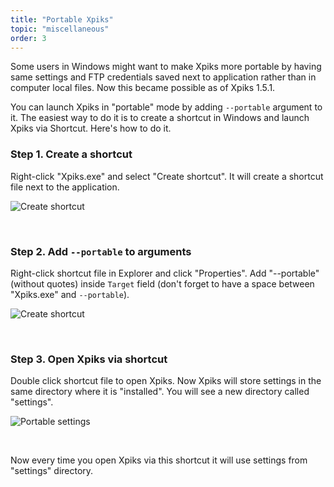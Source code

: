 ```yaml
---
title: "Portable Xpiks"
topic: "miscellaneous"
order: 3
---
```


Some users in Windows might want to make Xpiks more portable by having same settings and FTP credentials saved next to application rather than in computer local files. Now this became possible as of Xpiks 1.5.1.

You can launch Xpiks in "portable" mode by adding `--portable` argument to it. The easiest way to do it is to create a shortcut in Windows and launch Xpiks via Shortcut. Here's how to do it.

### Step 1. Create a shortcut

Right-click "Xpiks.exe" and select "Create shortcut". It will create a shortcut file next to the application.

<p>
  <img alt="Create shortcut" src="{{site.url}}/images/tutorials/miscellaneous/create-shortcut.png" class="small-12 large-12" />
</p>

<br />

### Step 2. Add `--portable` to arguments

Right-click shortcut file in Explorer and click "Properties". Add "--portable" (without quotes) inside `Target` field (don't forget to have a space between "Xpiks.exe" and `--portable`).

<p>
  <img alt="Create shortcut" src="{{site.url}}/images/tutorials/miscellaneous/portable-option.png" class="small-12 large-12" />
</p>

<br />

### Step 3. Open Xpiks via shortcut

Double click shortcut file to open Xpiks. Now Xpiks will store settings in the same directory where it is "installed". You will see a new directory called "settings".

<p>
  <img alt="Portable settings" src="{{site.url}}/images/tutorials/miscellaneous/settings-dir.png" class="small-12 large-12" />
</p>

<br />

Now every time you open Xpiks via this shortcut it will use settings from "settings" directory.
